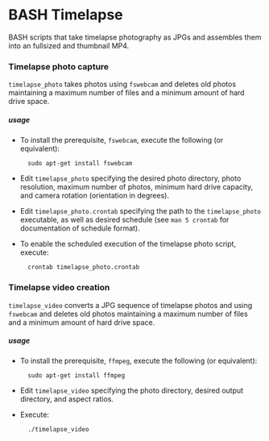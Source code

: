 # BASH Timelapse

BASH scripts that take timelapse photography as JPGs and assembles them into an fullsized and thumbnail MP4.

### Timelapse photo capture

`timelapse_photo` takes photos using `fswebcam` and deletes old photos maintaining a maximum number of files and a minimum amount of hard drive space.

##### usage

- To install the prerequisite, `fswebcam`, execute the following (or equivalent):
	
		sudo apt-get install fswebcam

- Edit `timelapse_photo` specifying the desired photo directory, photo resolution, maximum number of photos, minimum hard drive capacity, and camera rotation (orientation in degrees).

- Edit `timelapse_photo.crontab` specifying the path to the `timelapse_photo` executable, as well as desired schedule (see `man 5 crontab` for documentation of schedule format).

- To enable the scheduled execution of the timelapse photo script, execute:

		crontab timelapse_photo.crontab
		
### Timelapse video creation

`timelapse_video` converts a JPG sequence of timelapse photos and 
using `fswebcam` and deletes old photos maintaining a maximum number of files and a minimum amount of hard drive space.

##### usage

- To install the prerequisite, `ffmpeg`, execute the following (or equivalent):
	
		sudo apt-get install ffmpeg
		
- Edit `timelapse_video` specifying the photo directory, desired output directory, and aspect ratios.

- Execute: 

		./timelapse_video